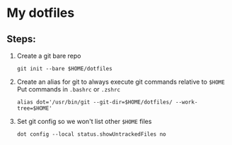 # My dotfiles

## Steps:
1. Create a git bare repo
    ```
    git init --bare $HOME/dotfiles
    ```

2.  Create an alias for git to always execute git commands relative to `$HOME`
    Put commands in `.bashrc` or `.zshrc`
    ```
    alias dot='/usr/bin/git --git-dir=$HOME/dotfiles/ --work-tree=$HOME'
    ```

3. Set git config so we won't list other `$HOME` files
    ```
    dot config --local status.showUntrackedFiles no
    ```
